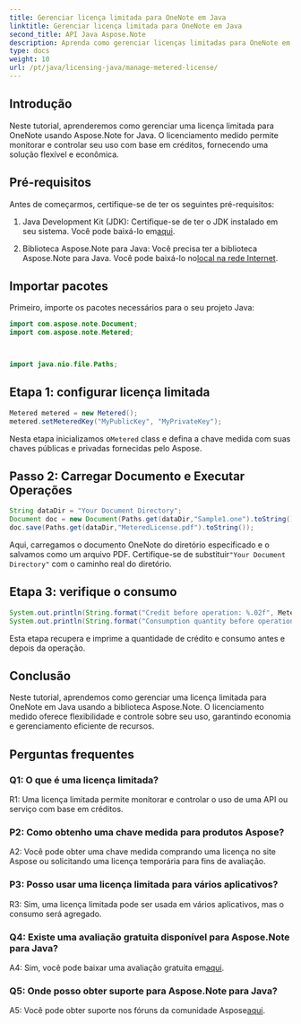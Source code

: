 ```yaml
---
title: Gerenciar licença limitada para OneNote em Java
linktitle: Gerenciar licença limitada para OneNote em Java
second_title: API Java Aspose.Note
description: Aprenda como gerenciar licenças limitadas para OneNote em Java usando a biblioteca Aspose.Note. Controle o uso, monitore créditos e otimize custos com eficiência.
type: docs
weight: 10
url: /pt/java/licensing-java/manage-metered-license/
---
```

## Introdução

Neste tutorial, aprenderemos como gerenciar uma licença limitada para OneNote usando Aspose.Note for Java. O licenciamento medido permite monitorar e controlar seu uso com base em créditos, fornecendo uma solução flexível e econômica.

## Pré-requisitos

Antes de começarmos, certifique-se de ter os seguintes pré-requisitos:

1.  Java Development Kit (JDK): Certifique-se de ter o JDK instalado em seu sistema. Você pode baixá-lo em[aqui](https://www.oracle.com/java/technologies/javase-jdk11-downloads.html).
   
2. Biblioteca Aspose.Note para Java: Você precisa ter a biblioteca Aspose.Note para Java. Você pode baixá-lo no[local na rede Internet](https://releases.aspose.com/note/java/).

## Importar pacotes

Primeiro, importe os pacotes necessários para o seu projeto Java:

```java
import com.aspose.note.Document;
import com.aspose.note.Metered;



import java.nio.file.Paths;
```

## Etapa 1: configurar licença limitada

```java
Metered metered = new Metered();
metered.setMeteredKey("MyPublicKey", "MyPrivateKey");
```

 Nesta etapa inicializamos o`Metered` class e defina a chave medida com suas chaves públicas e privadas fornecidas pelo Aspose.

## Passo 2: Carregar Documento e Executar Operações

```java
String dataDir = "Your Document Directory";
Document doc = new Document(Paths.get(dataDir,"Sample1.one").toString());
doc.save(Paths.get(dataDir,"MeteredLicense.pdf").toString());
```

 Aqui, carregamos o documento OneNote do diretório especificado e o salvamos como um arquivo PDF. Certifique-se de substituir`"Your Document Directory"` com o caminho real do diretório.

## Etapa 3: verifique o consumo

```java
System.out.println(String.format("Credit before operation: %.02f", Metered.getConsumptionCredit()));
System.out.println(String.format("Consumption quantity before operation: %.02f", Metered.getConsumptionQuantity()));
```

Esta etapa recupera e imprime a quantidade de crédito e consumo antes e depois da operação.

## Conclusão

Neste tutorial, aprendemos como gerenciar uma licença limitada para OneNote em Java usando a biblioteca Aspose.Note. O licenciamento medido oferece flexibilidade e controle sobre seu uso, garantindo economia e gerenciamento eficiente de recursos.

## Perguntas frequentes

### Q1: O que é uma licença limitada?

R1: Uma licença limitada permite monitorar e controlar o uso de uma API ou serviço com base em créditos.
   
### P2: Como obtenho uma chave medida para produtos Aspose?

A2: Você pode obter uma chave medida comprando uma licença no site Aspose ou solicitando uma licença temporária para fins de avaliação.
   
### P3: Posso usar uma licença limitada para vários aplicativos?

R3: Sim, uma licença limitada pode ser usada em vários aplicativos, mas o consumo será agregado.
   
### Q4: Existe uma avaliação gratuita disponível para Aspose.Note para Java?

 A4: Sim, você pode baixar uma avaliação gratuita em[aqui](https://releases.aspose.com/).
   
### Q5: Onde posso obter suporte para Aspose.Note para Java?

 A5: Você pode obter suporte nos fóruns da comunidade Aspose[aqui](https://forum.aspose.com/c/note/28).